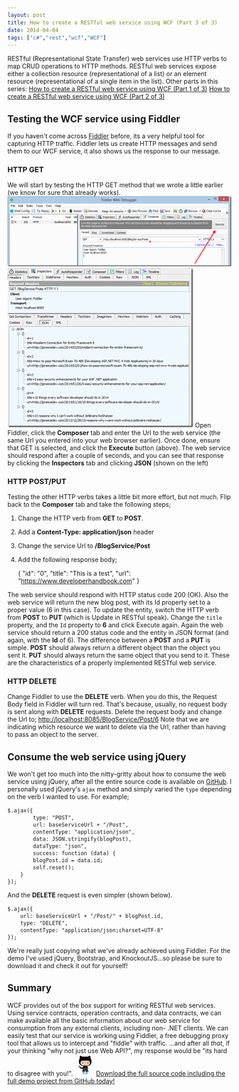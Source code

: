 ```yaml
---
layout: post
title: How to create a RESTful web service using WCF (Part 3 of 3)
date: 2014-04-04
tags: ["c#","rest","wcf","WCF"]
---
```


RESTful (Representational State Transfer) web services use HTTP verbs to map CRUD operations to HTTP methods.  RESTful web services expose either a collection resource (representational of a list) or an element resource (representational of a single item in the list). Other parts in this series: [How to create a RESTful web service using WCF (Part 1 of 3)](https://developerhandbook.com/2014/04/02/how-to-create-a-restful-web-service-using-wcf-part-1-of-3/) [How to create a RESTful web service using WCF (Part 2 of 3)](https://developerhandbook.com/2014/04/03/how-to-create-a-restful-web-service-using-wcf-part-2-of-3/)

## Testing the WCF service using Fiddler

If you haven't come across [Fiddler](http://www.telerik.com/fiddler) before, its a very helpful tool for capturing HTTP traffic.  Fiddler lets us create HTTP messages and send them to our WCF service, it also shows us the response to our message.

### HTTP GET

We will start by testing the HTTP GET method that we wrote a little earlier (we know for sure that already works). [![execute_thumb2](execute_thumb2_thumb11.png "execute_thumb2")](https://developerhandbook.com/wp-content/uploads/2014/03/execute_thumb21.png) [![getresponse_thumb2](getresponse_thumb2_thumb1.png "getresponse_thumb2")](https://developerhandbook.com/wp-content/uploads/2014/03/getresponse_thumb21.png) Open Fiddler, click the **Composer** tab and enter the Url to the web service (the same Url you entered into your web browser earlier).  Once done, ensure that GET is selected, and click the **Execute** button (above). The web service should respond after a couple of seconds, and you can see that response by clicking the **Inspectors** tab and clicking **JSON** (shown on the left)

### HTTP POST/PUT

Testing the other HTTP verbs takes a little bit more effort, but not much.  Flip back to the **Composer** tab and take the following steps;

1.  Change the HTTP verb from **GET** to **POST**.
2.  Add a **Content-Type: application/json** header
3.  Change the service Url to **/BlogService/Post**
4.  Add the following response body;

    {
        "id": "0",
        "title": "This is a test",
        "url": "https://www.developerhandbook.com"
    }

The web service should respond with HTTP status code 200 (OK).  Also the web service will return the new blog post, with its Id property set to a proper value (6 in this case). To update the entity, switch the HTTP verb from **POST** to **PUT** (which is Update in RESTful speak)**.** Change the `title` property, and the `Id` property to **6** and click Execute again.  Again the web service should return a 200 status code and the entity in JSON format (and again, with the **Id** of 6). The difference between a **POST** and a **PUT** is simple.  **POST** should always return a different object than the object you sent it.  **PUT** should always return the same object that you send to it.  These are the characteristics of a properly implemented RESTful web service.

### HTTP DELETE

Change Fiddler to use the **DELETE** verb.  When you do this, the Request Body field in Fiddler will turn red.  That's because, usually, no request body is sent along with **DELETE** requests. Delete the request body and change the Url to; [http://localhost:8085/BlogService/Post/6](http://localhost:8085/BlogService/Post/6) Note that we are indicating which resource we want to delete via the Url, rather than having to pass an object to the server.

## Consume the web service using jQuery

We won't get too much into the nitty-gritty about how to consume the web service using jQuery, after all the entire source code is available on [GitHub](https://github.com/jpreecedev/RESTfulTutorial).  I personally used jQuery's `ajax` method and simply varied the `type` depending on the verb I wanted to use. For example;

    $.ajax({
            type: "POST",
            url: baseServiceUrl + "/Post",
            contentType: "application/json",
            data: JSON.stringify(blogPost),
            dataType: "json",
            success: function (data) {
            blogPost.id = data.id;
            self.reset();
        }
    });

And the **DELETE** request is even simpler (shown below).

    $.ajax({
        url: baseServiceUrl + "/Post/" + blogPost.id,
        type: "DELETE",
        contentType: "application/json;charset=UTF-8"
    });

We're really just copying what we've already achieved using Fiddler. For the demo I've used jQuery, Bootstrap, and KnockoutJS...so please be sure to download it and check it out for yourself!

## Summary

WCF provides out of the box support for writing RESTful web services.  Using service contracts, operation contracts, and data contracts, we can make available all the basic information about our web service for consumption from any external clients, including non- .NET clients.  We can easily test that our service is working using Fiddler, a free debugging proxy tool that allows us to intercept and "fiddle" with traffic. ...and after all _that_, if your thinking "why not just use Web API?", my response would be "its hard to disagree with you!". [![github4848_thumb.png](github4848_thumb1.png)Download the full source code including the full demo project from GitHub today!](https://github.com/jpreecedev/RESTfulTutorial)